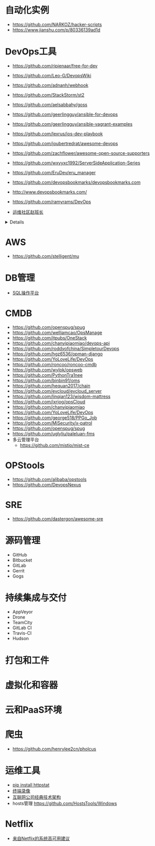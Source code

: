# 自动化实例
- https://github.com/NARKOZ/hacker-scripts
- https://www.jianshu.com/p/80336139ad1d

# DevOps工具
- https://github.com/ripienaar/free-for-dev
- https://github.com/Leo-G/DevopsWiki
- https://github.com/adnanh/webhook
- https://github.com/StackStorm/st2
- https://github.com/aelsabbahy/goss
- https://github.com/geerlingguy/ansible-for-devops
- https://github.com/geerlingguy/ansible-vagrant-examples
- https://github.com/lexrus/ios-dev-playbook
- https://github.com/joubertredrat/awesome-devops
- https://github.com/zachflower/awesome-open-source-supporters
- https://github.com/wxyyxc1992/ServerSideApplication-Series
- https://github.com/EruDev/eru_manager

- https://github.com/devopsbookmarks/devopsbookmarks.com
- http://www.devopsbookmarks.com/

- https://github.com/ramyrams/DevOps
- [运维社区赵班长](https://github.com/unixhot)

<details>

xxx
</details>

# AWS
- https://github.com/stelligent/mu

# DB管理
- [SQL操作平台](https://github.com/jly8866/archer)

# CMDB
- https://github.com/openspug/spug
- https://github.com/welliamcao/OpsManage
- https://github.com/itpubs/OneStack
- https://github.com/chanyipiaomiao/devops-api
- https://github.com/roddyofchina/SimpletourDevops
- https://github.com/hgz6536/opman-django
- https://github.com/YoLoveLife/DevOps
- https://github.com/roncoo/roncoo-cmdb
- https://github.com/wylok/opsweb
- https://github.com/PythonTra1nee
- https://github.com/binbin91/oms
- https://github.com/hequan2017/chain
- https://github.com/evcloud/evcloud_server
- https://github.com/linqian123/wisdom-mattress
- https://github.com/ixrjog/opsCloud
- https://github.com/chanyipiaomiao
- https://github.com/YoLoveLife/DevOps
- https://github.com/george518/PPGo_Job
- https://github.com/MiSecurity/x-patrol
- https://github.com/openspug/spug
- https://github.com/uglyliu/paleluan-fms
- 多云管理平台
  - https://github.com/mistio/mist-ce

# OPStools
- https://github.com/alibaba/opstools
- https://github.com/DevopsNexus

# SRE
- https://github.com/dastergon/awesome-sre
# 源码管理
- GitHub
- Bitbucket
- GitLab
- Gerrit
- Gogs
# 持续集成与交付
- AppVeyor
- Drone
- TeamCity
- GitLab CI
- Travis-CI
- Hudson
# 打包和工件
# 虚拟化和容器
# 云和PaaS环境

# 爬虫
- https://github.com/henrylee2cn/pholcus

# 运维工具
- [pip install httpstat](https://github.com/reorx/httpstat)
- [终端录像](https://github.com/icholy/ttygif)
- [互联网公司经典技术架构](https://github.com/davideuler/architecture.of.internet-product)
- hosts管理 https://github.com/HostsTools/Windows


# Netflix
- [来自Netflix的系统高可用建议](http://www.infoq.com/cn/articles/tips-for-high-availability?utm_source=infoq&utm_medium=popular_widget&utm_campaign=popular_content_list&utm_content=homepage)
